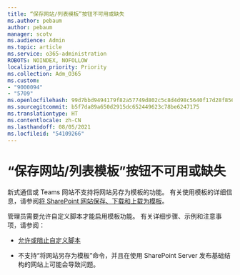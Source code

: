 ```yaml
---
title: “保存网站/列表模板”按钮不可用或缺失
ms.author: pebaum
author: pebaum
manager: scotv
ms.audience: Admin
ms.topic: article
ms.service: o365-administration
ROBOTS: NOINDEX, NOFOLLOW
localization_priority: Priority
ms.collection: Adm_O365
ms.custom:
- "9000094"
- "5709"
ms.openlocfilehash: 99d7bbd9494179f82a57749d802c5c8d4d98c5640f17d28f8562bd9ef5192ed8
ms.sourcegitcommit: b5f7da89a650d2915dc652449623c78be6247175
ms.translationtype: HT
ms.contentlocale: zh-CN
ms.lasthandoff: 08/05/2021
ms.locfileid: "54109266"
---
```

# <a name="save-sitelist-template-button-not-available-or-missing"></a>“保存网站/列表模板”按钮不可用或缺失

新式通信或 Teams 网站不支持将网站另存为模板的功能。 有关使用模板的详细信息，请参阅[将 SharePoint 网站保存、下载和上载为模板](https://docs.microsoft.com/sharepoint/dev/general-development/save-download-and-upload-a-sharepoint-site-as-a-template)。

管理员需要允许自定义脚本才能启用模板功能。 有关详细步骤、示例和注意事项，请参阅：

- [允许或阻止自定义脚本](https://docs.microsoft.com/sharepoint/allow-or-prevent-custom-script)

- 不支持“将网站另存为模板”命令，并且在使用 SharePoint Server 发布基础结构的网站上可能会导致问题。


